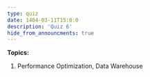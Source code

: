 ```yaml
---
type: quiz
date: 1404-03-11T15:0:0
description: 'Quiz 6'
hide_from_announcments: true
---
```

**Topics:**
1. Performance Optimization, Data Warehouse
